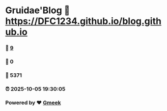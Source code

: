 # Gruidae'Blog :link: https://DFC1234.github.io/blog.github.io 
### :page_facing_up: [9](https://DFC1234.github.io/blog.github.io/tag.html) 
### :speech_balloon: 0 
### :hibiscus: 5371 
### :alarm_clock: 2025-10-05 19:30:05 
### Powered by :heart: [Gmeek](https://github.com/Meekdai/Gmeek)
